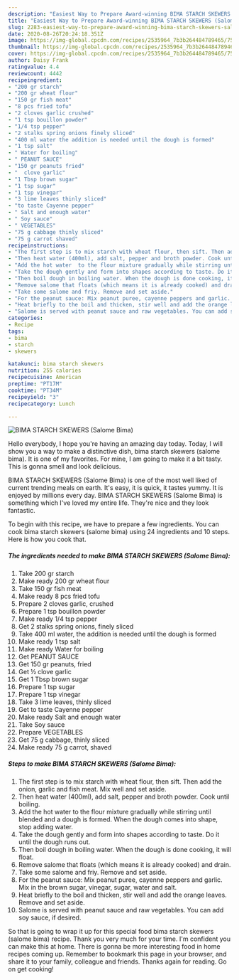 ```yaml
---
description: "Easiest Way to Prepare Award-winning BIMA STARCH SKEWERS (Salome Bima)"
title: "Easiest Way to Prepare Award-winning BIMA STARCH SKEWERS (Salome Bima)"
slug: 2283-easiest-way-to-prepare-award-winning-bima-starch-skewers-salome-bima
date: 2020-08-26T20:24:18.351Z
image: https://img-global.cpcdn.com/recipes/2535964_7b3b264484789465/751x532cq70/bima-starch-skewers-salome-bima-recipe-main-photo.jpg
thumbnail: https://img-global.cpcdn.com/recipes/2535964_7b3b264484789465/751x532cq70/bima-starch-skewers-salome-bima-recipe-main-photo.jpg
cover: https://img-global.cpcdn.com/recipes/2535964_7b3b264484789465/751x532cq70/bima-starch-skewers-salome-bima-recipe-main-photo.jpg
author: Daisy Frank
ratingvalue: 4.4
reviewcount: 4442
recipeingredient:
- "200 gr starch"
- "200 gr wheat flour"
- "150 gr fish meat"
- "8 pcs fried tofu"
- "2 cloves garlic crushed"
- "1 tsp bouillon powder"
- "1/4 tsp pepper"
- "2 stalks spring onions finely sliced"
- "400 ml water the addition is needed until the dough is formed"
- "1 tsp salt"
- " Water for boiling"
- " PEANUT SAUCE"
- "150 gr peanuts fried"
- "  clove garlic"
- "1 Tbsp brown sugar"
- "1 tsp sugar"
- "1 tsp vinegar"
- "3 lime leaves thinly sliced"
- "to taste Cayenne pepper"
- " Salt and enough water"
- " Soy sauce"
- " VEGETABLES"
- "75 g cabbage thinly sliced"
- "75 g carrot shaved"
recipeinstructions:
- "The first step is to mix starch with wheat flour, then sift. Then add the onion, garlic and fish meat. Mix well and set aside."
- "Then heat water (400ml), add salt, pepper and broth powder. Cook until boiling."
- "Add the hot water  to the flour mixture gradually while stirring until blended and a dough is formed. When the dough comes into shape, stop adding water."
- "Take the dough gently and form into shapes according to taste. Do it until the dough runs out."
- "Then boil dough in boiling water. When the dough is done cooking, it will float."
- "Remove salome that floats (which means it is already cooked) and drain."
- "Take some salome and friy. Remove and set aside."
- "For the peanut sauce: Mix peanut puree, cayenne peppers and garlic. Mix in the brown sugar, vinegar, sugar, water and salt."
- "Heat briefly to the boil and thicken, stir well and add the orange leaves. Remove and set aside."
- "Salome is served with peanut sauce and raw vegetables. You can add soy sauce, if desired."
categories:
- Recipe
tags:
- bima
- starch
- skewers

katakunci: bima starch skewers 
nutrition: 255 calories
recipecuisine: American
preptime: "PT17M"
cooktime: "PT34M"
recipeyield: "3"
recipecategory: Lunch

---
```



![BIMA STARCH SKEWERS (Salome Bima)](https://img-global.cpcdn.com/recipes/2535964_7b3b264484789465/751x532cq70/bima-starch-skewers-salome-bima-recipe-main-photo.jpg)

Hello everybody, I hope you're having an amazing day today. Today, I will show you a way to make a distinctive dish, bima starch skewers (salome bima). It is one of my favorites. For mine, I am going to make it a bit tasty. This is gonna smell and look delicious.

BIMA STARCH SKEWERS (Salome Bima) is one of the most well liked of current trending meals on earth. It's easy, it is quick, it tastes yummy. It is enjoyed by millions every day. BIMA STARCH SKEWERS (Salome Bima) is something which I've loved my entire life. They're nice and they look fantastic.




To begin with this recipe, we have to prepare a few ingredients. You can cook bima starch skewers (salome bima) using 24 ingredients and 10 steps. Here is how you cook that.

<!--inarticleads1-->

##### The ingredients needed to make BIMA STARCH SKEWERS (Salome Bima):

1. Take 200 gr starch
1. Make ready 200 gr wheat flour
1. Take 150 gr fish meat
1. Make ready 8 pcs fried tofu
1. Prepare 2 cloves garlic, crushed
1. Prepare 1 tsp bouillon powder
1. Make ready 1/4 tsp pepper
1. Get 2 stalks spring onions, finely sliced
1. Take 400 ml water, the addition is needed until the dough is formed
1. Make ready 1 tsp salt
1. Make ready  Water for boiling
1. Get  PEANUT SAUCE
1. Get 150 gr peanuts, fried
1. Get  ½ clove garlic
1. Get 1 Tbsp brown sugar
1. Prepare 1 tsp sugar
1. Prepare 1 tsp vinegar
1. Take 3 lime leaves, thinly sliced
1. Get to taste Cayenne pepper
1. Make ready  Salt and enough water
1. Take  Soy sauce
1. Prepare  VEGETABLES
1. Get 75 g cabbage, thinly sliced
1. Make ready 75 g carrot, shaved




<!--inarticleads2-->

##### Steps to make BIMA STARCH SKEWERS (Salome Bima):

1. The first step is to mix starch with wheat flour, then sift. Then add the onion, garlic and fish meat. Mix well and set aside.
1. Then heat water (400ml), add salt, pepper and broth powder. Cook until boiling.
1. Add the hot water  to the flour mixture gradually while stirring until blended and a dough is formed. When the dough comes into shape, stop adding water.
1. Take the dough gently and form into shapes according to taste. Do it until the dough runs out.
1. Then boil dough in boiling water. When the dough is done cooking, it will float.
1. Remove salome that floats (which means it is already cooked) and drain.
1. Take some salome and friy. Remove and set aside.
1. For the peanut sauce: Mix peanut puree, cayenne peppers and garlic. Mix in the brown sugar, vinegar, sugar, water and salt.
1. Heat briefly to the boil and thicken, stir well and add the orange leaves. Remove and set aside.
1. Salome is served with peanut sauce and raw vegetables. You can add soy sauce, if desired.




So that is going to wrap it up for this special food bima starch skewers (salome bima) recipe. Thank you very much for your time. I'm confident you can make this at home. There is gonna be more interesting food in home recipes coming up. Remember to bookmark this page in your browser, and share it to your family, colleague and friends. Thanks again for reading. Go on get cooking!
